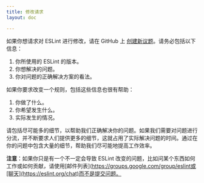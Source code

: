 ```yaml
---
title: 修改请求
layout: doc

---
```


如果你想请求对 ESLint 进行修改，请在 GitHub 上 [创建新议题](https://github.com/eslint/eslint/issues/new/choose)。请务必包括以下信息：

1. 你所使用的 ESLint 的版本。
1. 你想解决的问题。
1. 你对问题的正确解决方案的看法。

如果你要求改变一个规则，包括这些信息也很有帮助：

1. 你做了什么。
1. 你希望发生什么。
1. 实际发生的情况。

请包括尽可能多的细节，以帮助我们正确解决你的问题。如果我们需要对问题进行分流，并不断要求人们提供更多的细节，这就占用了实际解决问题的时间。通过在你的问题中包含大量的细节，帮助我们尽可能地提高工作效率。

**注意**：如果你只是有一个不一定会导致 ESLint 改变的问题，比如问某个东西如何工作或如何贡献，请使用[邮件列表](https://groups.google.com/group/eslint或[聊天](https://eslint.org/chat)而不是提交问题。
